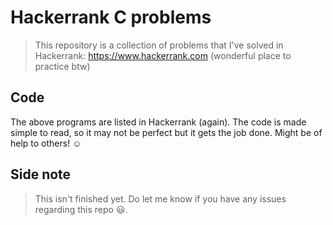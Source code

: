 # Hackerrank C problems
> This repository is a collection of problems that I've solved in Hackerrank: <https://www.hackerrank.com> (wonderful place to practice btw)

## Code
The above programs are listed in Hackerrank (again). The code is made simple to read, so it may not be perfect but it gets the job done. Might be of help to others! :relaxed:

## Side note
> This isn't finished yet.
Do let me know if you have any issues regarding this repo :smiley:.

